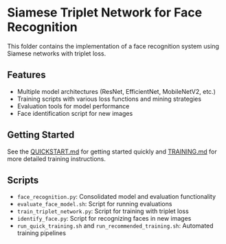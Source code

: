 # Siamese Triplet Network for Face Recognition

This folder contains the implementation of a face recognition system using Siamese networks with triplet loss.

## Features

- Multiple model architectures (ResNet, EfficientNet, MobileNetV2, etc.)
- Training scripts with various loss functions and mining strategies
- Evaluation tools for model performance
- Face identification script for new images

## Getting Started

See the [QUICKSTART.md](QUICKSTART.md) for getting started quickly and [TRAINING.md](TRAINING.md) for more detailed training instructions.

## Scripts

- `face_recognition.py`: Consolidated model and evaluation functionality
- `evaluate_face_model.sh`: Script for running evaluations
- `train_triplet_network.py`: Script for training with triplet loss
- `identify_face.py`: Script for recognizing faces in new images
- `run_quick_training.sh` and `run_recommended_training.sh`: Automated training pipelines

